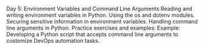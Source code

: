 Day 5: Environment Variables and Command Line Arguments
    Reading and writing environment variables in Python.
    Using the os and dotenv modules.
    Securing sensitive information in environment variables.
    Handling command line arguments in Python.
    Practice exercises and examples:
    Example: Developing a Python script that accepts command line arguments to customize DevOps automation tasks.